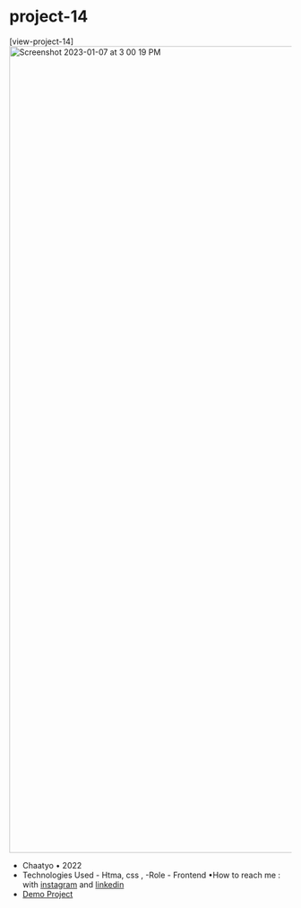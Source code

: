 # project-14


[view-project-14]<img width="1437" alt="Screenshot 2023-01-07 at 3 00 19 PM" src="https://user-images.githubusercontent.com/120978791/211173372-37fbb54b-48fb-4b90-a05f-56b6b1ffea19.png">
- Chaatyo • 2022
- Technologies Used - Htma, css ,
-Role - Frontend
•How to reach me : with [instagram](https://www.instagram.com/erfan_hesaraki_web) and [linkedin](https://www.linkedin.com/in/erfan-hesaraki-)
- [Demo Project](https://erfanhesaraki.github.io/project14/)
